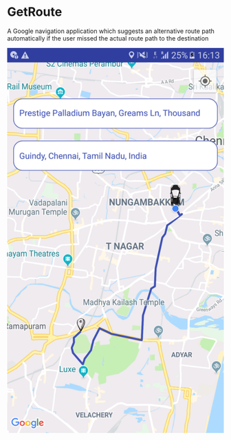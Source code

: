 # GetRoute
A Google navigation application which suggests an alternative route path automatically if the user missed the actual route path to the destination

![Actual map route](https://github.com/EsackN/GetRoute/blob/master/Map_Route_1.png)



